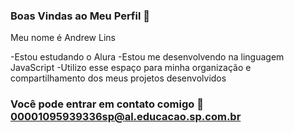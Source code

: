 ### Boas Vindas ao Meu Perfil 🎻

Meu nome é Andrew Lins

-Estou estudando o Alura
-Estou me desenvolvendo na linguagem JavaScript
-Utilizo esse espaço para minha organização e compartilhamento dos meus projetos desenvolvidos

### Você pode entrar em contato comigo 📧 00001095939336sp@al.educacao.sp.com.br
